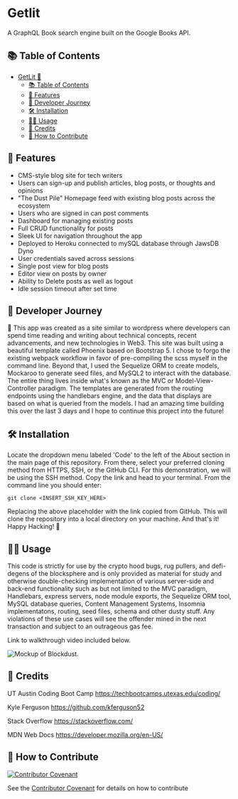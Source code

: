 # Getlit

A GraphQL Book search engine built on the Google Books API.

## 📚 Table of Contents

- [GetLit 🧊](#getlit-)
  - [📚 Table of Contents](#-table-of-contents)
  - [🧾 Features](#-features)
  - [📖 Developer Journey](#-developer-journey)
  - [🛠️ Installation](#️-installation)
  - [👨‍🏫 Usage](#-usage)
  - [🥂 Credits](#-credits)
  - [👋 How to Contribute](#-how-to-contribute)

## 🧾 Features

- CMS-style blog site for tech writers
- Users can sign-up and publish articles, blog posts, or thoughts and opinions
- "The Dust Pile" Homepage feed with existing blog posts across the ecosystem
- Users who are signed in can post comments
- Dashboard for managing existing posts
- Full CRUD functionality for posts
- Sleek UI for navigation throughout the app
- Deployed to Heroku connected to mySQL database through JawsDB Dyno
- User credentials saved across sessions
- Single post view for blog posts
- Editor view on posts by owner
- Ability to Delete posts as well as logout
- Idle session timeout after set time

## 📖 Developer Journey

📓 This app was created as a site similar to wordpress where developers can spend time reading and writing about technical concepts, recent advancements, and new technologies in Web3. This site was built using a beautiful template called Phoenix based on Bootstrap 5. I chose to forgo the existing webpack workflow in favor of pre-compiling the scss myself in the command line. Beyond that, I used the Sequelize ORM to create models, Mockaroo to generate seed files, and MySQL2 to interact with the database. The entire thing lives inside what's known as the MVC or Model-View-Controller paradigm. The templates are generated from the routing endpoints using the handlebars engine, and the data that displays are based on what is queried from the models. I had an amazing time building this over the last 3 days and I hope to continue this project into the future!

## 🛠️ Installation

Locate the dropdown menu labeled 'Code' to the left of the About section in the main page of this repository. From there, select your preferred cloning method from HTTPS, SSH, or the GitHub CLI. For this demonstration, we will be using the SSH method. Copy the link and head to your terminal. From the command line you should enter:

    git clone <INSERT_SSH_KEY_HERE>

Replacing the above placeholder with the link copied from GitHub. This will clone the repository into a local directory on your machine. And that's it! Happy Hacking! 🚀

## 👨‍🏫 Usage

This code is strictly for use by the crypto hood bugs, rug pullers, and defi-degens of the blocksphere and is only provided as material for study and otherwise double-checking implementation of various server-side and back-end functionality such as but not limited to the MVC paradigm, Handlebars, express servers, node module exports, the Sequelize ORM tool, MySQL database queries, Content Management Systems, Insomnia implementatons, routing, seed files, schema and other dusty stuff. Any violations of these use cases will see the offender mined in the next transaction and subject to an outrageous gas fee.

Link to walkthrough video included below.

![Mockup of Blockdust.](./public/img/mockup.gif)


## 🥂 Credits

UT Austin Coding Boot Camp https://techbootcamps.utexas.edu/coding/

Kyle Ferguson https://github.com/kferguson52

Stack Overflow https://stackoverflow.com/

MDN Web Docs https://developer.mozilla.org/en-US/

## 👋 How to Contribute

[![Contributor Covenant](https://img.shields.io/badge/Contributor%20Covenant-2.1-4baaaa.svg)](code_of_conduct.md)

See the [Contributor Covenant](https://www.contributor-covenant.org/) for details on how to contribute
